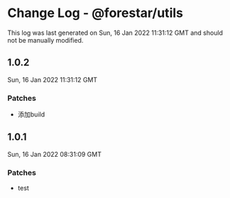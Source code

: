 # Change Log - @forestar/utils

This log was last generated on Sun, 16 Jan 2022 11:31:12 GMT and should not be manually modified.

## 1.0.2
Sun, 16 Jan 2022 11:31:12 GMT

### Patches

- 添加build

## 1.0.1
Sun, 16 Jan 2022 08:31:09 GMT

### Patches

- test

